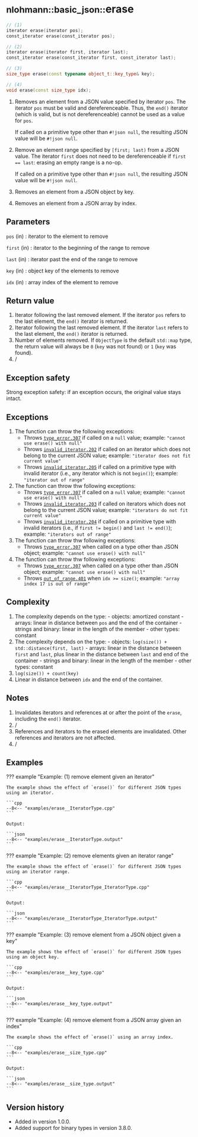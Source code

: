 # <small>nlohmann::basic_json::</small>erase

```cpp
// (1)
iterator erase(iterator pos);
const_iterator erase(const_iterator pos);

// (2)
iterator erase(iterator first, iterator last);
const_iterator erase(const_iterator first, const_iterator last);

// (3)
size_type erase(const typename object_t::key_type& key);

// (4)
void erase(const size_type idx);
```

1. Removes an element from a JSON value specified by iterator `pos`. The iterator `pos` must be valid and
   dereferenceable. Thus, the `end()` iterator (which is valid, but is not dereferenceable) cannot be used as a value for
   `pos`.
   
    If called on a primitive type other than `#!json null`, the resulting JSON value will be `#!json null`.

2. Remove an element range specified by `[first; last)` from a JSON value. The iterator `first` does not need to be
   dereferenceable if `first == last`: erasing an empty range is a no-op.
   
    If called on a primitive type other than `#!json null`, the resulting JSON value will be `#!json null`.

3. Removes an element from a JSON object by key.

4. Removes an element from a JSON array by index.

## Parameters

`pos` (in)
:   iterator to the element to remove

`first` (in)
:   iterator to the beginning of the range to remove

`last` (in)
:   iterator past the end of the range to remove

`key` (in)
:   object key of the elements to remove
    
`idx` (in)
:   array index of the element to remove
    
## Return value

1. Iterator following the last removed element. If the iterator `pos` refers to the last element, the `end()` iterator
   is returned.
2. Iterator following the last removed element. If the iterator `last` refers to the last element, the `end()` iterator
   is returned.
3. Number of elements removed. If `ObjectType` is the default `std::map` type, the return value will always be `0`
   (`key` was not found) or `1` (`key` was found).
4. /

## Exception safety

Strong exception safety: if an exception occurs, the original value stays intact.

## Exceptions

1. The function can throw the following exceptions:
    - Throws [`type_error.307`](../../home/exceptions.md#jsonexceptiontype_error307) if called on a `null` value;
      example: `"cannot use erase() with null"`
    - Throws [`invalid_iterator.202`](../../home/exceptions.md#jsonexceptioninvalid_iterator202) if called on an
      iterator which does not belong to the current JSON value; example: `"iterator does not fit current value"`
    - Throws [`invalid_iterator.205`](../../home/exceptions.md#jsonexceptioninvalid_iterator205) if called on a
      primitive type with invalid iterator (i.e., any iterator which is not `begin()`); example: `"iterator out of
      range"`
2. The function can throw thw following exceptions:
    - Throws [`type_error.307`](../../home/exceptions.md#jsonexceptiontype_error307) if called on a `null` value;
      example: `"cannot use erase() with null"`
    - Throws [`invalid_iterator.203`](../../home/exceptions.md#jsonexceptioninvalid_iterator203) if called on iterators
      which does not belong to the current JSON value; example: `"iterators do not fit current value"`
    - Throws [`invalid_iterator.204`](../../home/exceptions.md#jsonexceptioninvalid_iterator204) if called on a
      primitive type with invalid iterators (i.e., if `first != begin()` and `last != end()`); example: `"iterators out
      of range"`
3. The function can throw thw following exceptions:
    - Throws [`type_error.307`](../../home/exceptions.md#jsonexceptiontype_error307) when called on a type other than
      JSON object; example: `"cannot use erase() with null"`
4. The function can throw thw following exceptions:
    - Throws [`type_error.307`](../../home/exceptions.md#jsonexceptiontype_error307) when called on a type other than
      JSON object; example: `"cannot use erase() with null"`
    - Throws [`out_of_range.401`](../../home/exceptions.md#jsonexceptionout_of_range401) when `idx >= size()`; example:
      `"array index 17 is out of range"`

## Complexity

1. The complexity depends on the type:
       - objects: amortized constant
       - arrays: linear in distance between `pos` and the end of the container
       - strings and binary: linear in the length of the member
       - other types: constant
2. The complexity depends on the type:
       - objects: `log(size()) + std::distance(first, last)`
       - arrays: linear in the distance between `first` and `last`, plus linear
         in the distance between `last` and end of the container
       - strings and binary: linear in the length of the member
       - other types: constant
3. `log(size()) + count(key)`
4. Linear in distance between `idx` and the end of the container.

## Notes

1. Invalidates iterators and references at or after the point of the `erase`, including the `end()` iterator.
2. /
3. References and iterators to the erased elements are invalidated. Other references and iterators are not affected.
4. /

## Examples

??? example "Example: (1) remove element given an iterator"

    The example shows the effect of `erase()` for different JSON types using an iterator.
    
    ```cpp
    --8<-- "examples/erase__IteratorType.cpp"
    ```
    
    Output:
    
    ```json
    --8<-- "examples/erase__IteratorType.output"
    ```

??? example "Example: (2) remove elements given an iterator range"

    The example shows the effect of `erase()` for different JSON types using an iterator range.
    
    ```cpp
    --8<-- "examples/erase__IteratorType_IteratorType.cpp"
    ```
    
    Output:
    
    ```json
    --8<-- "examples/erase__IteratorType_IteratorType.output"
    ```

??? example "Example: (3) remove element from a JSON object given a key"

    The example shows the effect of `erase()` for different JSON types using an object key.
    
    ```cpp
    --8<-- "examples/erase__key_type.cpp"
    ```
    
    Output:
    
    ```json
    --8<-- "examples/erase__key_type.output"
    ```

??? example "Example: (4) remove element from a JSON array given an index"

    The example shows the effect of `erase()` using an array index.
    
    ```cpp
    --8<-- "examples/erase__size_type.cpp"
    ```
    
    Output:
    
    ```json
    --8<-- "examples/erase__size_type.output"
    ```

## Version history

- Added in version 1.0.0.
- Added support for binary types in version 3.8.0.
